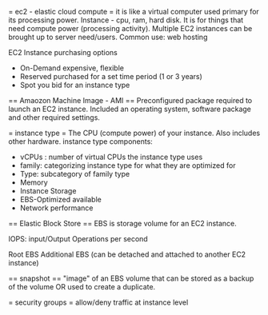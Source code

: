 = ec2 - elastic cloud compute =
it is like a virtual computer used primary for its processing power.
Instance - cpu, ram, hard disk. It is for things that need compute power (processing activity).
Multiple EC2 instances can be brought up to server need/users.
Common use: web hosting

EC2 Instance purchasing options
* On-Demand
expensive, flexible
* Reserved
purchased for a set time period (1 or 3 years)
* Spot
you bid for an instance type


== Amaozon Machine Image - AMI ==
Preconfigured package required to launch an EC2 instance. Included an operating system, software package and other required settings.

= instance type =
The CPU (compute power) of your instance. Also includes other hardware.
instance type components:
* vCPUs : number of virtual CPUs the instance type uses
* family: categorizing instance type for what they are optimized for
* Type: subcategory of family type
* Memory
* Instance Storage
* EBS-Optimized available
* Network performance

== Elastic Block Store ==
EBS is storage volume for an EC2 instance.

IOPS: input/Output Operations per second

Root EBS
Additional EBS (can be detached and attached to another EC2 instance)


== snapshot ==
"image" of an EBS volume that can be stored as a backup of the volume OR used to create a duplicate.

= security groups =
allow/deny traffic at instance level
